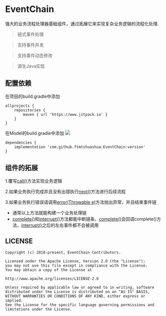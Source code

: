 # EventChain
强大的业务流程处理器基础组件，通过拓展它来实现复杂业务逻辑的流程化处理.

>链式事件处理

>支持事件并发

>支持事件动态修改

>源生Java实现

## 配置依赖

在项目的build.gradle中添加
```
allprojects {
    repositories {
        maven { url 'https://www.jitpack.io' }
    }
}
```
在Model的build.gradle中添加 [![](https://jitpack.io/v/ftmtshuashua/EventChain.svg)](https://jitpack.io/#ftmtshuashua/EventChain)
```
dependencies {
    implementation 'com.github.ftmtshuashua:EventChain:version'
}
```


## 组件的拓展
1.覆写[call()]()方法实现业务逻辑

2.如果业务执行完成并且没有出错执行[next()]()方法进行后续流程

3.如果业务执行错误请调用[error(Throwable e)]()方法抛出异常，并且结束事件链

* 通常以上方法就能构建一个业务处理链
* [complete()]()和[interrupt()]()方法都能中断链条，[complete()]()会回调complete()方法，[interrupt()]()之后的左右事件都不会被调用



## LICENSE

```
Copyright (c) 2018-present, EventChain Contributors.

Licensed under the Apache License, Version 2.0 (the "License");
you may not use this file except in compliance with the License.
You may obtain a copy of the License at

http://www.apache.org/licenses/LICENSE-2.0

Unless required by applicable law or agreed to in writing, software
distributed under the License is distributed on an "AS IS" BASIS,
WITHOUT WARRANTIES OR CONDITIONS OF ANY KIND, either express or implied.
See the License for the specific language governing permissions and
limitations under the License.
```




